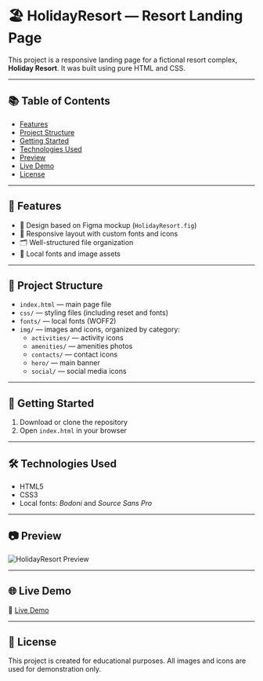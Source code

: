 
# 🏖️ HolidayResort — Resort Landing Page

This project is a responsive landing page for a fictional resort complex, **Holiday Resort**. It was built using pure HTML and CSS.

---

## 📚 Table of Contents

- [Features](#-features)
- [Project Structure](#-project-structure)
- [Getting Started](#-getting-started)
- [Technologies Used](#-technologies-used)
- [Preview](#-preview)
- [Live Demo](#-live-demo)
- [License](#-license)

---

## 📌 Features

- 📐 Design based on Figma mockup (`HolidayResort.fig`)
- 🎨 Responsive layout with custom fonts and icons
- 🗂 Well-structured file organization
- 💾 Local fonts and image assets

---

## 📁 Project Structure

- `index.html` — main page file
- `css/` — styling files (including reset and fonts)
- `fonts/` — local fonts (WOFF2)
- `img/` — images and icons, organized by category:
  - `activities/` — activity icons
  - `amenities/` — amenities photos
  - `contacts/` — contact icons
  - `hero/` — main banner
  - `social/` — social media icons

---

## 🚀 Getting Started

1. Download or clone the repository
2. Open `index.html` in your browser

---

## 🛠 Technologies Used

- HTML5
- CSS3
- Local fonts: *Bodoni* and *Source Sans Pro*

---

## 📷 Preview

![HolidayResort Preview](preview.png)

---

## 🌐 Live Demo

🔗 [Live Demo](https://myroslava7.github.io/holiday-resort-landing/)

---

## 📄 License

This project is created for educational purposes. All images and icons are used for demonstration only.
